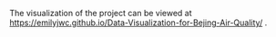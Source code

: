 The visualization of the project can be viewed at https://emilyjwc.github.io/Data-Visualization-for-Bejing-Air-Quality/ .
